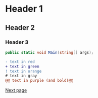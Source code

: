 # Header 1

## Header 2

### Header 3

```csharp
public static void Main(string[] args);
```

```diff
- text in red
+ text in green
! text in orange
# text in gray
@@ text in purple (and bold)@@
```
[Next page]("README.md")
